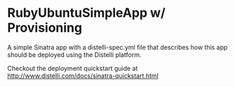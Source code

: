 RubyUbuntuSimpleApp w/ Provisioning
===================

A simple Sinatra app with a distelli-spec.yml file that describes how this app should be deployed using the Distelli platform.

Checkout the deployment quickstart guide at http://www.distelli.com/docs/sinatra-quickstart.html

